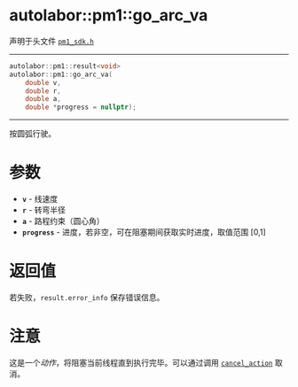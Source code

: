 # autolabor::pm1::go_arc_va

声明于头文件 [`pm1_sdk.h`](https://github.com/autolaborcenter/pm1_sdk/blob/master/src/main/pm1_sdk.h)

------

```c++
autolabor::pm1::result<void>
autolabor::pm1::go_arc_va(
    double v,
    double r,
    double a,
    double *progress = nullptr);
```

------

按圆弧行驶。

# 参数

- **`v`** - 线速度
- **`r`** - 转弯半径
- **`a`** - 路程约束（圆心角）
- **`progress`** - 进度，若非空，可在阻塞期间获取实时进度，取值范围 [0,1]

# 返回值

若失败，`result.error_info` 保存错误信息。

# 注意

这是一个*动作*，将阻塞当前线程直到执行完毕。可以通过调用 [`cancel_action`](cancel_action.md) 取消。